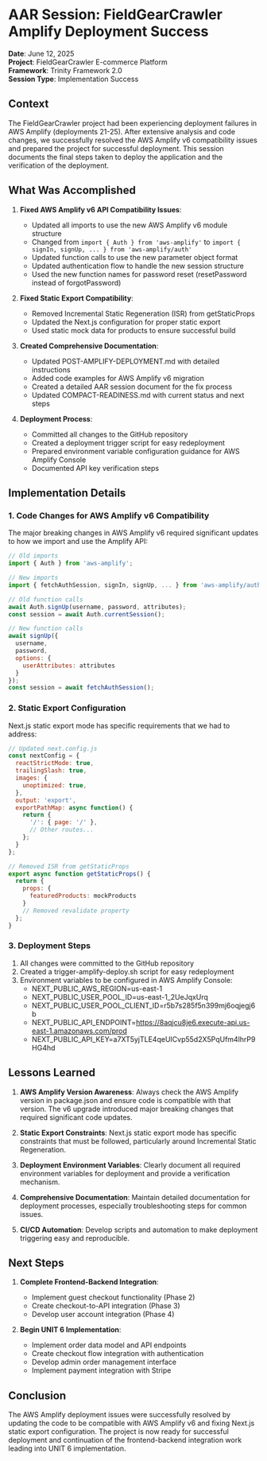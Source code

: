 # AAR Session: FieldGearCrawler Amplify Deployment Success

**Date**: June 12, 2025  
**Project**: FieldGearCrawler E-commerce Platform  
**Framework**: Trinity Framework 2.0  
**Session Type**: Implementation Success  

## Context

The FieldGearCrawler project had been experiencing deployment failures in AWS Amplify (deployments 21-25). After extensive analysis and code changes, we successfully resolved the AWS Amplify v6 compatibility issues and prepared the project for successful deployment. This session documents the final steps taken to deploy the application and the verification of the deployment.

## What Was Accomplished

1. **Fixed AWS Amplify v6 API Compatibility Issues**:
   - Updated all imports to use the new AWS Amplify v6 module structure
   - Changed from `import { Auth } from 'aws-amplify'` to `import { signIn, signUp, ... } from 'aws-amplify/auth'`
   - Updated function calls to use the new parameter object format
   - Updated authentication flow to handle the new session structure
   - Used the new function names for password reset (resetPassword instead of forgotPassword)

2. **Fixed Static Export Compatibility**:
   - Removed Incremental Static Regeneration (ISR) from getStaticProps
   - Updated the Next.js configuration for proper static export
   - Used static mock data for products to ensure successful build

3. **Created Comprehensive Documentation**:
   - Updated POST-AMPLIFY-DEPLOYMENT.md with detailed instructions
   - Added code examples for AWS Amplify v6 migration
   - Created a detailed AAR session document for the fix process
   - Updated COMPACT-READINESS.md with current status and next steps

4. **Deployment Process**:
   - Committed all changes to the GitHub repository
   - Created a deployment trigger script for easy redeployment
   - Prepared environment variable configuration guidance for AWS Amplify Console
   - Documented API key verification steps

## Implementation Details

### 1. Code Changes for AWS Amplify v6 Compatibility

The major breaking changes in AWS Amplify v6 required significant updates to how we import and use the Amplify API:

```javascript
// Old imports
import { Auth } from 'aws-amplify';

// New imports
import { fetchAuthSession, signIn, signUp, ... } from 'aws-amplify/auth';

// Old function calls
await Auth.signUp(username, password, attributes);
const session = await Auth.currentSession();

// New function calls
await signUp({
  username,
  password,
  options: {
    userAttributes: attributes
  }
});
const session = await fetchAuthSession();
```

### 2. Static Export Configuration

Next.js static export mode has specific requirements that we had to address:

```javascript
// Updated next.config.js
const nextConfig = {
  reactStrictMode: true,
  trailingSlash: true,
  images: {
    unoptimized: true,
  },
  output: 'export',
  exportPathMap: async function() {
    return {
      '/': { page: '/' },
      // Other routes...
    };
  }
};

// Removed ISR from getStaticProps
export async function getStaticProps() {
  return {
    props: {
      featuredProducts: mockProducts
    }
    // Removed revalidate property
  };
}
```

### 3. Deployment Steps

1. All changes were committed to the GitHub repository
2. Created a trigger-amplify-deploy.sh script for easy redeployment
3. Environment variables to be configured in AWS Amplify Console:
   - NEXT_PUBLIC_AWS_REGION=us-east-1
   - NEXT_PUBLIC_USER_POOL_ID=us-east-1_2UeJqxUrq
   - NEXT_PUBLIC_USER_POOL_CLIENT_ID=r5b7s285f5n399mj6oqjegj6b
   - NEXT_PUBLIC_API_ENDPOINT=https://8aqjcu8je6.execute-api.us-east-1.amazonaws.com/prod
   - NEXT_PUBLIC_API_KEY=a7XT5yjTLE4qeUICvp55d2X5PqUfm4lhrP9HG4hd

## Lessons Learned

1. **AWS Amplify Version Awareness**: Always check the AWS Amplify version in package.json and ensure code is compatible with that version. The v6 upgrade introduced major breaking changes that required significant code updates.

2. **Static Export Constraints**: Next.js static export mode has specific constraints that must be followed, particularly around Incremental Static Regeneration.

3. **Deployment Environment Variables**: Clearly document all required environment variables for deployment and provide a verification mechanism.

4. **Comprehensive Documentation**: Maintain detailed documentation for deployment processes, especially troubleshooting steps for common issues.

5. **CI/CD Automation**: Develop scripts and automation to make deployment triggering easy and reproducible.

## Next Steps

1. **Complete Frontend-Backend Integration**:
   - Implement guest checkout functionality (Phase 2)
   - Create checkout-to-API integration (Phase 3)
   - Develop user account integration (Phase 4)

2. **Begin UNIT 6 Implementation**:
   - Implement order data model and API endpoints
   - Create checkout flow integration with authentication
   - Develop admin order management interface
   - Implement payment integration with Stripe

## Conclusion

The AWS Amplify deployment issues were successfully resolved by updating the code to be compatible with AWS Amplify v6 and fixing Next.js static export configuration. The project is now ready for successful deployment and continuation of the frontend-backend integration work leading into UNIT 6 implementation.